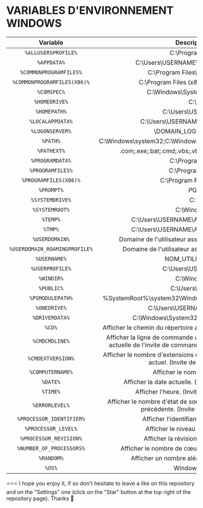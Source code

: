 # VARIABLES D'ENVIRONNEMENT WINDOWS

| Variable | Description |
| :---: | :---: |
| `%ALLUSERSPROFILE%` | C:\ProgramData |
| `%APPDATA%` | C:\Users\USERNAME\AppData\Roaming |
| `%COMMONPROGRAMFILES%` | C:\Program Files\Common Files |
| `%COMMONPROGRAMFILES(X86)%` | C:\Program Files (x86)\Common Files |
| `%COMSPEC%` | C:\Windows\System32\cmd.exe |
| `%HOMEDRIVE%` | C:\ |
| `%HOMEPATH%` | C:\Users\USERNAME |
| `%LOCALAPPDATA%` | C:\Users\USERNAME\AppData\Local |
| `%LOGONSERVER%` | \\DOMAIN_LOGON_SERVER |
| `%PATH%` | C:\Windows\system32;C:\Windows;C:\Windows\System32\Wbem |
| `%PATHEXT%` | .com;.exe;.bat;.cmd;.vbs;.vbe;.js;.jse;.wsf;.wsh;.msc |
| `%PROGRAMDATA%` | C:\ProgramData |
| `%PROGRAMFILES%` | C:\Program Files |
| `%PROGRAMFILES(X86)%` | C:\Program Files (x86) |
| `%PROMPT%` | $P$G |
| `%SYSTEMDRIVE%` | C: |
| `%SYSTEMROOT%` | C:\Windows |
| `%TEMP%` | C:\Users\USERNAME\AppData\Local\Temp |
| `%TMP%` | C:\Users\USERNAME\AppData\Local\Temp |
| `%USERDOMAIN%` | Domaine de l'utilisateur associé à l'utilisateur actuel |
| `%USERDOMAIN_ROAMINGPROFILE%` | Domaine de l'utilisateur associé au profil itinérant |
| `%USERNAME%` | NOM_UTILISATEUR |
| `%USERPROFILE%` | C:\Users\USERNAME |
| `%WINDIR%` | C:\Windows |
| `%PUBLIC%` | C:\Users\Public |
| `%PSMODULEPATH%` | %SystemRoot%\system32\WindowsPowerShell\v1.0\Modules\ |
| `%ONEDRIVE%` | C:\Users\USERNAME\OneDrive |
| `%DRIVERDATA%` | C:\Windows\System32\Drivers\DriverData |
| `%CD%` | Afficher le chemin du répertoire actuel. (Invite de commandes.) |
| `%CMDCMDLINE%` | Afficher la ligne de commande utilisée pour lancer la session actuelle de l'invite de commandes. (Invite de commandes.) |
| `%CMDEXTVERSION%` | Afficher le nombre d'extensions du processeur de commandes actuel. (Invite de commandes.) |
| `%COMPUTERNAME%` | Afficher le nom du système. |
| `%DATE%` | Afficher la date actuelle. (Invite de commandes.) |
| `%TIME%` | Afficher l'heure. (Invite de commandes.) |
| `%ERRORLEVEL%` | Afficher le nombre d'état de sortie définissant la commande précédente. (Invite de commandes.) |
| `%PROCESSOR_IDENTIFIER%` | Afficher l'identifiant du processeur. |
| `%PROCESSOR_LEVEL%` | Afficher le niveau du processeur. |
| `%PROCESSOR_REVISION%` | Afficher la révision du processeur. |
| `%NUMBER_OF_PROCESSORS%` | Afficher le nombre de cœurs physiques et virtuels. |
| `%RANDOM%` | Afficher un nombre aléatoire de 0 à 32767. |
| `%OS%` | Windows_NT |

⭐⭐⭐ I hope you enjoy it, if so don't hesitate to leave a like on this repository and on the "Settings" one (click on the "Star" button at the top right of the repository page). Thanks 🤗
